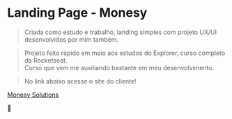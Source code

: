 # Landing Page - Monesy

>Criada como estudo e trabalho, landing simples com projeto UX/UI desenvolvidos por mim também.

>Projeto feito rápido em meio aos estudos do Explorer, curso completo da Rocketseat. <br>
>Curso que vem me auxiliando bastante em meu desenvolvimento.

>No link abaixo acesse o site do cliente!

<a href="https://monesy.solutions"> Monesy Solutions </a>

🚀
